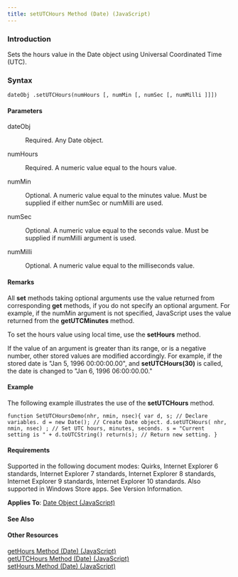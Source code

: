 ```yaml
---
title: setUTCHours Method (Date) (JavaScript)
---
```


### Introduction 

 Sets the hours value in the Date object using Universal Coordinated Time (UTC).

### Syntax 

```
dateObj .setUTCHours(numHours [, numMin [, numSec [, numMilli ]]])
```

#### Parameters 

<div id="sectionSection0" class="section" name="collapseableSection" style="" expanded="true">
  <dl class="authored">
    <dt>
      <span class="parameter" sdata="paramReference" xmlns:util="util">dateObj</span>
    </dt>
    <dd>
      <p xmlns:util="util">
        Required. Any <span sdata="langKeyword" value="Date"><span class="keyword">Date</span></span> object.
      </p>
    </dd>
    <dt>
      <span class="parameter" sdata="paramReference" xmlns:util="util">numHours</span>
    </dt>
    <dd>
      <p xmlns:util="util">
        Required. A numeric value equal to the hours value.
      </p>
    </dd>
    <dt>
      <span class="parameter" sdata="paramReference" xmlns:util="util">numMin</span>
    </dt>
    <dd>
      <p xmlns:util="util">
        Optional. A numeric value equal to the minutes value. Must be supplied if either <span class="parameter" sdata="paramReference">numSec</span> or <span class="parameter" sdata=
        "paramReference">numMilli</span> are used.
      </p>
    </dd>
    <dt>
      <span class="parameter" sdata="paramReference" xmlns:util="util">numSec</span>
    </dt>
    <dd>
      <p xmlns:util="util">
        Optional. A numeric value equal to the seconds value. Must be supplied if <span class="parameter" sdata="paramReference">numMilli</span> argument is used.
      </p>
    </dd>
    <dt>
      <span class="parameter" sdata="paramReference" xmlns:util="util">numMilli</span>
    </dt>
    <dd>
      <p xmlns:util="util">
        Optional. A numeric value equal to the milliseconds value.
      </p>
    </dd>
  </dl>
</div>

#### Remarks 

<div id="languageReferenceRemarksSection" class="section" name="collapseableSection" style="">
  <p xmlns:util="util">
    All <b>set</b> methods taking optional arguments use the value returned from corresponding <b>get</b> methods, if you do not specify an optional argument. For example, if the <span class=
    "parameter" sdata="paramReference">numMin</span> argument is not specified, JavaScript uses the value returned from the <b>getUTCMinutes</b> method.
  </p>
  <p xmlns:util="util">
    To set the hours value using local time, use the <b>setHours</b> method.
  </p>
  <p xmlns:util="util">
    If the value of an argument is greater than its range, or is a negative number, other stored values are modified accordingly. For example, if the stored date is "Jan 5, 1996 00:00:00.00", and
    <b>setUTCHours(30)</b> is called, the date is changed to "Jan 6, 1996 06:00:00.00."
  </p>
</div>

#### Example 

<p xmlns:util="util">
  The following example illustrates the use of the <b>setUTCHours</b> method.
</p>

```
function SetUTCHoursDemo(nhr, nmin, nsec){ var d, s; // Declare variables. d = new Date(); // Create Date object. d.setUTCHours( nhr, nmin, nsec) ; // Set UTC hours, minutes, seconds. s = "Current
setting is " + d.toUTCString() return(s); // Return new setting. }
```

#### Requirements 

<div id="requirementsTitleSection" class="section" name="collapseableSection" style="">
  <p xmlns:util="util"></p>
  <p>
    Supported in the following document modes: Quirks, Internet Explorer 6 standards, Internet Explorer 7 standards, Internet Explorer 8 standards, Internet Explorer 9 standards, Internet Explorer 10
    standards. Also supported in Windows Store apps. See Version Information.
  </p>
  <p xmlns:util="util">
    <b>Applies To</b>: <span sdata="link"><a href="ce2202bb-7ec9-4f5a-bf48-3a04feff283e.htm">Date Object (JavaScript)</a></span>
  </p>
</div>

#### See Also 

<div id="seeAlsoSection" class="section" name="collapseableSection" style="">
  <h4 class="subHeading">
    Other Resources
  </h4>
  <div class="seeAlsoStyle">
    <span sdata="link" xmlns:util="util"><a href="c3936496-a213-4d15-b308-d53926ed310c.htm">getHours Method (Date) (JavaScript)</a></span>
  </div>
  <div class="seeAlsoStyle">
    <span sdata="link" xmlns:util="util"><a href="7c9825dd-4b3a-4614-8e09-f40df123b630.htm">getUTCHours Method (Date) (JavaScript)</a></span>
  </div>
  <div class="seeAlsoStyle">
    <span sdata="link" xmlns:util="util"><a href="460f742d-f8d2-4874-9d07-2fb969fef066.htm">setHours Method (Date) (JavaScript)</a></span>
  </div>
</div>

